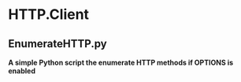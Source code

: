 # HTTP.Client

## EnumerateHTTP.py

**A simple Python script the enumerate HTTP methods if OPTIONS is enabled**

